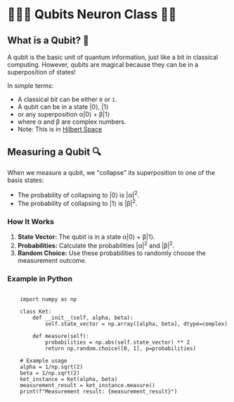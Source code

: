 <link rel="stylesheet" type="text/css" href="styles.css">

# 🧙‍♀️✨ Qubits Neuron Class 🚀🌌


## What is a Qubit? 🧩

A qubit is the basic unit of quantum information, just like a bit in classical computing. However, qubits are magical because they can be in a superposition of states!

In simple terms:

- A classical bit can be either `0` or `1`.
- A qubit can be in a state |0⟩, |1⟩
- or any superposition α|0⟩ + β|1⟩
- where α and β are complex numbers.
- Note: This is in [Hilbert Space](https://en.wikipedia.org/wiki/Hilbert_space)

## Measuring a Qubit 🔍

<p>When we measure a qubit, we "collapse" its superposition to one of the basis states:</p>

<ul>
  <li>The probability of collapsing to |0⟩ is |α|<sup>2</sup>.</li>
  <li>The probability of collapsing to |1⟩ is |β|<sup>2</sup>.</li>
</ul>

<h3>How It Works</h3>

<ol>
  <li><strong>State Vector:</strong> The qubit is in a state α|0⟩ + β|1⟩.</li>
  <li><strong>Probabilities:</strong> Calculate the probabilities |α|<sup>2</sup> and |β|<sup>2</sup>.</li>
  <li><strong>Random Choice:</strong> Use these probabilities to randomly choose the measurement outcome.</li>
</ol>


### Example in Python

<pre><code>
    import numpy as np
    
    class Ket:
        def __init__(self, alpha, beta):
            self.state_vector = np.array([alpha, beta], dtype=complex)
    
        def measure(self):
            probabilities = np.abs(self.state_vector) ** 2
            return np.random.choice([0, 1], p=probabilities)
    
    # Example usage
    alpha = 1/np.sqrt(2)
    beta = 1/np.sqrt(2)
    ket_instance = Ket(alpha, beta)
    measurement_result = ket_instance.measure()
    print(f"Measurement result: {measurement_result}")
</code></pre>
